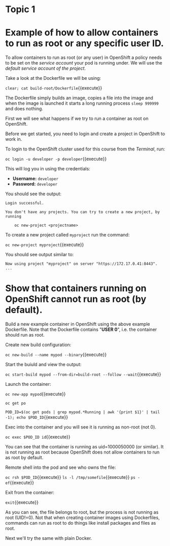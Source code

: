 # Topic 1

# Example of how to allow containers to run as root or any specific user ID.

To allow containers to run as root (or any user) in OpenShift a policy needs to be set on the _service account_ your pod is running under. 
We will use the _default service account of the project_.

Take a look at the Dockerfile we will be using:

``clear; cat build-root/Dockerfile``{{execute}}

The Dockerfile simply builds an image, copies a file into the image and when the image is launched it starts a long running process ``sleep 999999`` and does nothing.

First we will see what happens if we try to run a container as root on OpenShift.

Before we get started, you need to login and create a project in OpenShift
to work in.

To login to the OpenShift cluster used for this course from the _Terminal_,
run:

``oc login -u developer -p developer``{{execute}}

This will log you in using the credentials:

* **Username:** ``developer``
* **Password:** ``developer``

You should see the output:

```
Login successful.

You don't have any projects. You can try to create a new project, by running

    oc new-project <projectname>
```

To create a new project called ``myproject`` run the command:

``oc new-project myproject``{{execute}}

You should see output similar to:

```
Now using project "myproject" on server "https://172.17.0.41:8443".
...
```

# Show that containers running on OpenShift cannot run as root (by default).

Build a new example container in OpenShift using the above example Dockerfile. 
Note that the Dockerfile contains "**USER 0**", i.e. the container should run as root.

Create new build configuration:

``oc new-build --name mypod --binary``{{execute}}

Start the buiuld and view the output:

``oc start-build mypod --from-dir=build-root --follow --wait``{{execute}}

Launch the container:

``oc new-app mypod``{{execute}}

``oc get po``

``POD_ID=$(oc get pods | grep mypod.*Running | awk '{print $1}' | tail -1); echo $POD_ID``{{execute}}

Exec into the container and you will see it is running as non-root (not 0).

``oc exec $POD_ID id``{{execute}}

You can see that the container is running as uid=1000050000 (or similar).  It is not running as root because OpenShift does not allow containers to run as root by default. 

Remote shell into the pod and see who owns the file:

``oc rsh $POD_ID``{{execute}}
``ls -l /tmp/somefile``{{execute}}
``ps -ef``{{execute}}

Exit from the container:

``exit``{{execute}}

As you can see, the file belongs to root, but the process is not running as root (UID!=0). Not that when creating container images using Dockerfiles, commands can run as root to do things like install packages and files as root.

Next we'll try the same with plain Docker.

